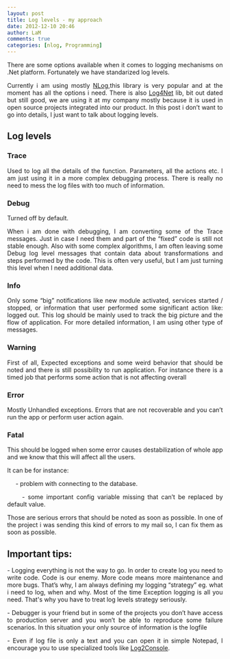 ```yaml
---
layout: post
title: Log levels - my approach
date: 2012-12-10 20:46
author: LaM
comments: true
categories: [nlog, Programming]
---
```

<p align="justify">There are some options available when it comes to logging mechanisms on .Net platform. Fortunately we have standarized log levels.</p>
<p align="justify">Currently i am using mostly <a href="http://nlog-project.org/">NLog</a>,this library is very popular and at the moment has all the options i need. There is also <a href="https://nuget.org/packages/log4net">Log4Net</a> lib, bit out dated but still good, we are using it at my company mostly because it is used in open source projects integrated into our product. In this post i don’t want to go into details, I just want to talk about logging levels.</p>

<h2>Log levels</h2>
<h3 align="justify">Trace</h3>
<p align="justify">Used to log all the details of the function. Parameters, all the actions etc. I am just using it in a more complex debugging process. There is really no need to mess the log files with too much of information.</p>

<h3 align="justify">Debug</h3>
<p align="justify">Turned off by default.</p>
<p align="justify">When i am done with debugging, I am converting some of the Trace messages. Just in case I need them and part of the “fixed” code is still not stable enough. Also with some complex algorithms, I am often leaving some Debug log level messages that contain data about transformations and steps performed by the code. This is often very useful, but I am just turning this level when I need additional data.</p>

<h3 align="justify">Info</h3>
<p align="justify">Only some “big” notifications like new module activated, services started / stopped, or information that user performed some significant action like: logged out. This log should be mainly used to track the big picture and the flow of application. For more detailed information, I am using other type of messages.</p>

<h3 align="justify">Warning</h3>
<p align="justify">First of all, Expected exceptions and some weird behavior that should be noted and there is still possibility to run application. For instance there is a timed job that performs some action that is not affecting overall</p>

<h3 align="justify">Error</h3>
<p align="justify">Mostly Unhandled exceptions. Errors that are not recoverable and you can’t run the app or perform user action again.</p>

<h3 align="justify">Fatal</h3>
<p align="justify">This should be logged when some error causes destabilization of whole app and we know that this will affect all the users.</p>
<p align="justify">It can be for instance:</p>
<p align="justify">     - problem with connecting to the database.</p>
<p align="justify">     - some important config variable missing that can’t be replaced by default value.</p>
<p align="justify">Those are serious errors that should be noted as soon as possible. In one of the project i was sending this kind of errors to my mail so, I can fix them as soon as possible.</p>
<p align="justify"></p>

<h2>Important tips:</h2>
<p align="justify">- Logging everything is not the way to go. In order to create log you need to write code. Code is our enemy. More code means more maintenance and more bugs. That’s why, I am always defining my logging “strategy” eg. what i need to log, when and why. Most of the time Exception logging is all you need. That's why you have to treat log levels strategy seriously.</p>
<p align="justify">- Debugger is your friend but in some of the projects you don’t have access to production server and you won’t be able to reproduce some failure scenarios. In this situation your only source of information is the logfile</p>
<p align="justify">- Even if log file is only a text and you can open it in simple Notepad, I encourage you to use specialized tools like <a href="http://log2console.codeplex.com/">Log2Console</a>.</p>

